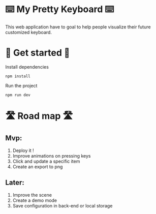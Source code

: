 # ⌨️ My Pretty Keyboard ⌨️

This web application have to goal to help people visualize their future customized keyboard.

# 🚀 Get started 🚀

Install dependencies
```
npm install
```

Run the project
```
npm run dev
```

# 🛣️ Road map 🛣️

## Mvp:
1. Deploy it !
2. Improve animations on pressing keys
3. Click and update a specific item
4. Create an export to png

## Later:
1. Improve the scene
2. Create a demo mode
3. Save configuration in back-end or local storage
